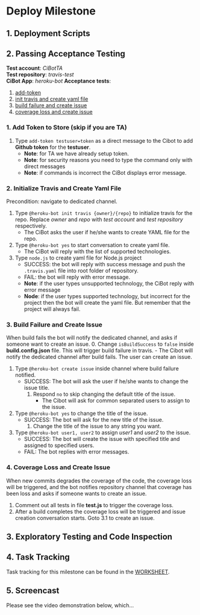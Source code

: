 # Deploy Milestone

## 1. Deployment Scripts

## 2. Passing Acceptance Testing
**Test account**: *CiBotTA*  
**Test repository**: *travis-test*  
**CiBot App**: *heroku-bot*
**Acceptance tests**:
1. [add-token](#1-add-token-to-store-skip-if-you-are-ta)
2. [init travis and create yaml file](#2-initialize-travis-and-create-yaml-file)
3. [build failure and create issue](#3-build-failure-and-create-issue)
4. [coverage loss and create issue](#4-coverage-loss-and-create-issue)

### 1. Add Token to Store (skip if you are TA)
1. Type ```add-token testuser=token``` as a direct message to the Cibot to add **Github token** for the **testuser**. 
    - **Note**: for TA we have already setup token.
    - **Note**: for security reasons you need to type the command only with direct messages
    - **Note**: if commands is incorrect the CiBot displays error message.

### 2. Initialize Travis and Create Yaml File
Precondition: navigate to dedicated channel.
1. Type ```@heroku-bot init travis {owner}/{repo}``` to initialize travis for the repo. Replace *owner* and *repo* with *test account* and *test repository* respectively. 
    - The CiBot asks the user if he/she wants to create YAML file for the repo.
2. Type ```@heroku-bot yes``` to start conversation to create yaml file.
    - The CiBot will reply with the list of supported technologies.
3. Type ```node.js``` to create yaml file for Node.js project
    - SUCCESS: the bot will reply with success message and push the `.travis.yaml` file into root folder of repository.
    - FAIL: the bot will reply with error message.
    - **Note**: if the user types unsupported technology, the CiBot reply with error message
    - **Node**: if the user types supported technology, but incorrect for the project then the bot will create the yaml file. But remember that the project will always fail.

### 3. Build Failure and Create Issue
When build fails the bot will notify the dedicated channel, and asks if someone want to create an issue.
0. Change `isBuildSuccess` to `false` inside **build.config.json** file. This will trigger build failure in travis.
    - The Cibot will notify the dedicated channel after build fails. The user can create an issue.
1. Type ```@heroku-bot create issue``` inside channel where build failure notified.
    - SUCCESS: The bot will ask the user if he/she wants to change the issue title.
        1. Respond `no` to skip changing the default title of the issue.
            - The Cibot will ask for common separated users to assign to the issue.
2. Type ```@heroku-bot yes``` to change the title of the issue.
    - SUCCESS: The bot will ask for the new title of the issue.
        1. Change the title of the issue to any string you want.
3. Type ```@heroku-bot user1, user2``` to assign *user1* and *user2* to the issue.
    - SUCCESS: The bot will create the issue with specified title and assigned to specified users.
    - FAIL: The bot replies with error messages.

### 4. Coverage Loss and Create Issue
When new commits degrades the coverage of the code, the coverage loss will be triggered, and the bot notifies repository channel that coverage has been loss and asks if someone wants to create an issue.
1. Comment out all tests in file **test.js** to trigger the coverage loss.
2. After a build completes the coverage loss will be triggered and issue creation conversation starts. Goto 3.1 to create an issue.


## 3. Exploratory Testing and Code Inspection

## 4. Task Tracking

Task tracking for this milestone can be found in the [WORKSHEET](WORKSHEET.md#milestone-deploy).

## 5. Screencast

Please see the video demonstration below, which...
